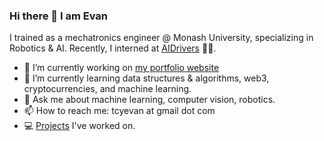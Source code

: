 ### Hi there 👋 I am Evan

I trained as a mechatronics engineer @ Monash University, specializing in Robotics & AI. Recently, I interned at [AIDrivers](https://www.aidrivers.ai/) 🧠🚚.

- 🔭 I’m currently working on [my portfolio website](https://evan-tan.github.io/)
- 🌱 I’m currently learning data structures & algorithms, web3, cryptocurrencies, and machine learning.
- 💬 Ask me about machine learning, computer vision, robotics.
- 📫 How to reach me: tcyevan at gmail dot com
- 💻 [Projects](https://evan-tan.github.io/projects) I've worked on.
<!--
**evan-tan/evan-tan** is a ✨ _special_ ✨ repository because its `README.md` (this file) appears on your GitHub profile.

Here are some ideas to get you started:
- 👯 I’m looking to collaborate on ...
- 🤔 I’m looking for help with ...
- 😄 Pronouns: ...
- ⚡ Fun fact: ...
-->
